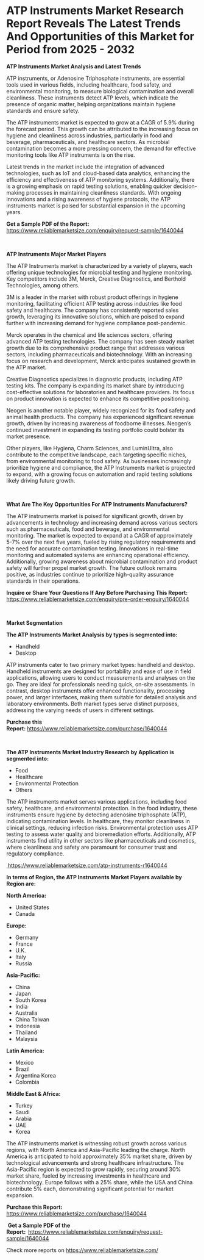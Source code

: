 <p><h1>ATP Instruments Market Research Report Reveals The Latest Trends And Opportunities of this Market for Period from 2025 - 2032</h1></p><p><strong>ATP Instruments Market Analysis and Latest Trends</strong></p>
<p><p>ATP instruments, or Adenosine Triphosphate instruments, are essential tools used in various fields, including healthcare, food safety, and environmental monitoring, to measure biological contamination and overall cleanliness. These instruments detect ATP levels, which indicate the presence of organic matter, helping organizations maintain hygiene standards and ensure safety.</p><p>The ATP instruments market is expected to grow at a CAGR of 5.9% during the forecast period. This growth can be attributed to the increasing focus on hygiene and cleanliness across industries, particularly in food and beverage, pharmaceuticals, and healthcare sectors. As microbial contamination becomes a more pressing concern, the demand for effective monitoring tools like ATP instruments is on the rise.</p><p>Latest trends in the market include the integration of advanced technologies, such as IoT and cloud-based data analytics, enhancing the efficiency and effectiveness of ATP monitoring systems. Additionally, there is a growing emphasis on rapid testing solutions, enabling quicker decision-making processes in maintaining cleanliness standards. With ongoing innovations and a rising awareness of hygiene protocols, the ATP instruments market is poised for substantial expansion in the upcoming years.</p></p>
<p><strong>Get a Sample PDF of the Report:&nbsp;</strong> <a href="https://www.reliablemarketsize.com/enquiry/request-sample/1640044?utm_campaign=2477&utm_medium=2&utm_source=Github&utm_content=ia&utm_term=23022025&utm_id=atp-instruments">https://www.reliablemarketsize.com/enquiry/request-sample/1640044</a></p>
<p>&nbsp;</p>
<p><strong>ATP Instruments Major Market Players</strong></p>
<p><p>The ATP Instruments market is characterized by a variety of players, each offering unique technologies for microbial testing and hygiene monitoring. Key competitors include 3M, Merck, Creative Diagnostics, and Berthold Technologies, among others.</p><p>3M is a leader in the market with robust product offerings in hygiene monitoring, facilitating efficient ATP testing across industries like food safety and healthcare. The company has consistently reported sales growth, leveraging its innovative solutions, which are poised to expand further with increasing demand for hygiene compliance post-pandemic.</p><p>Merck operates in the chemical and life sciences sectors, offering advanced ATP testing technologies. The company has seen steady market growth due to its comprehensive product range that addresses various sectors, including pharmaceuticals and biotechnology. With an increasing focus on research and development, Merck anticipates sustained growth in the ATP market.</p><p>Creative Diagnostics specializes in diagnostic products, including ATP testing kits. The company is expanding its market share by introducing cost-effective solutions for laboratories and healthcare providers. Its focus on product innovation is expected to enhance its competitive positioning.</p><p>Neogen is another notable player, widely recognized for its food safety and animal health products. The company has experienced significant revenue growth, driven by increasing awareness of foodborne illnesses. Neogen’s continued investment in expanding its testing portfolio could bolster its market presence.</p><p>Other players, like Hygiena, Charm Sciences, and LuminUltra, also contribute to the competitive landscape, each targeting specific niches, from environmental monitoring to food safety. As businesses increasingly prioritize hygiene and compliance, the ATP Instruments market is projected to expand, with a growing focus on automation and rapid testing solutions likely driving future growth.</p></p>
<p>&nbsp;</p>
<p><strong>What Are The Key Opportunities For ATP Instruments Manufacturers?</strong></p>
<p><p>The ATP instruments market is poised for significant growth, driven by advancements in technology and increasing demand across various sectors such as pharmaceuticals, food and beverage, and environmental monitoring. The market is expected to expand at a CAGR of approximately 5-7% over the next five years, fueled by rising regulatory requirements and the need for accurate contamination testing. Innovations in real-time monitoring and automated systems are enhancing operational efficiency. Additionally, growing awareness about microbial contamination and product safety will further propel market growth. The future outlook remains positive, as industries continue to prioritize high-quality assurance standards in their operations.</p></p>
<p><strong>Inquire or Share Your Questions If Any Before Purchasing This Report:</strong> <a href="https://www.reliablemarketsize.com/enquiry/pre-order-enquiry/1640044?utm_campaign=2477&utm_medium=2&utm_source=Github&utm_content=ia&utm_term=23022025&utm_id=atp-instruments">https://www.reliablemarketsize.com/enquiry/pre-order-enquiry/1640044</a></p>
<p>&nbsp;</p>
<p><strong>Market Segmentation</strong></p>
<p><strong>The ATP Instruments Market Analysis by types is segmented into:</strong></p>
<p><ul><li>Handheld</li><li>Desktop</li></ul></p>
<p><p>ATP instruments cater to two primary market types: handheld and desktop. Handheld instruments are designed for portability and ease of use in field applications, allowing users to conduct measurements and analyses on the go. They are ideal for professionals needing quick, on-site assessments. In contrast, desktop instruments offer enhanced functionality, processing power, and larger interfaces, making them suitable for detailed analysis and laboratory environments. Both market types serve distinct purposes, addressing the varying needs of users in different settings.</p></p>
<p><strong>Purchase this Report:&nbsp;</strong><a href="https://www.reliablemarketsize.com/purchase/1640044?utm_campaign=2477&utm_medium=2&utm_source=Github&utm_content=ia&utm_term=23022025&utm_id=atp-instruments">https://www.reliablemarketsize.com/purchase/1640044</a></p>
<p>&nbsp;</p>
<p><strong>The ATP Instruments Market Industry Research by Application is segmented into:</strong></p>
<p><ul><li>Food</li><li>Healthcare</li><li>Environmental Protection</li><li>Others</li></ul></p>
<p><p>The ATP instruments market serves various applications, including food safety, healthcare, and environmental protection. In the food industry, these instruments ensure hygiene by detecting adenosine triphosphate (ATP), indicating contamination levels. In healthcare, they monitor cleanliness in clinical settings, reducing infection risks. Environmental protection uses ATP testing to assess water quality and bioremediation efforts. Additionally, ATP instruments find utility in other sectors like pharmaceuticals and cosmetics, where cleanliness and safety are paramount for consumer trust and regulatory compliance.</p></p>
<p><a href="https://www.reliablemarketsize.com/atp-instruments-r1640044?utm_campaign=2477&utm_medium=2&utm_source=Github&utm_content=ia&utm_term=23022025&utm_id=atp-instruments">&nbsp;https://www.reliablemarketsize.com/atp-instruments-r1640044</a></p>
<p><strong>In terms of Region, the ATP Instruments Market Players available by Region are:</strong></p>
<p>
    <p> <strong> North America: </strong>
        <ul>
            <li>United States</li>
            <li>Canada</li>
        </ul>
        </p> 
    <p> <strong> Europe: </strong>
        <ul>
            <li>Germany</li>
            <li>France</li>
            <li>U.K.</li>
            <li>Italy</li>
            <li>Russia</li>
        </ul>
        </p> 
    <p> <strong> Asia-Pacific: </strong>
        <ul>
            <li>China</li>
            <li>Japan</li>
            <li>South Korea</li>
            <li>India</li>
            <li>Australia</li>
            <li>China Taiwan</li>
            <li>Indonesia</li>
            <li>Thailand</li>
            <li>Malaysia</li>
        </ul>
        </p> 
    <p> <strong> Latin America: </strong>
        <ul>
            <li>Mexico</li>
            <li>Brazil</li>
            <li>Argentina Korea</li>
            <li>Colombia</li>
        </ul>
        </p> 
    <p> <strong> Middle East & Africa: </strong>
        <ul>
            <li>Turkey</li>
            <li>Saudi</li>
            <li>Arabia</li>
            <li>UAE</li>
            <li>Korea</li>
        </ul>
    </p>
    </p>
<p><p>The ATP instruments market is witnessing robust growth across various regions, with North America and Asia-Pacific leading the charge. North America is anticipated to hold approximately 35% market share, driven by technological advancements and strong healthcare infrastructure. The Asia-Pacific region is expected to grow rapidly, securing around 30% market share, fueled by increasing investments in healthcare and biotechnology. Europe follows with a 25% share, while the USA and China contribute 5% each, demonstrating significant potential for market expansion.</p></p>
<p><strong>Purchase this Report: </strong><a href="https://www.reliablemarketsize.com/purchase/1640044?utm_campaign=2477&utm_medium=2&utm_source=Github&utm_content=ia&utm_term=23022025&utm_id=atp-instruments">https://www.reliablemarketsize.com/purchase/1640044</a></p>
<p>&nbsp;<strong>Get a Sample PDF of the Report:&nbsp;&nbsp;</strong><a href="https://www.reliablemarketsize.com/enquiry/request-sample/1640044?utm_campaign=2477&utm_medium=2&utm_source=Github&utm_content=ia&utm_term=23022025&utm_id=atp-instruments">https://www.reliablemarketsize.com/enquiry/request-sample/1640044</a></p>
<p><strong></strong></p>
<p>Check more reports on <a href="https://www.reliablemarketsize.com/?utm_campaign=2477&utm_medium=2&utm_source=Github&utm_content=ia&utm_term=23022025&utm_id=atp-instruments">https://www.reliablemarketsize.com/</a></p>